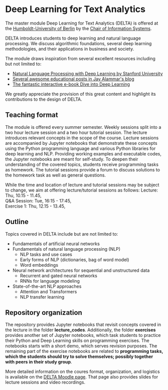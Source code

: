 # Deep Learning for Text Analytics

The master module Deep Learning for Text Analytics (DELTA) is offered at the [Humboldt-University of Berlin](htpps://www.hu-berlin.de) 
by the [Chair of Information Systems](https://www.wiwi.hu-berlin.de/de/professuren/bwl/wi). 

DELTA introduces students to deep learning and natural language processing. We discuss algorithmic foundations, several deep learning methodologies, and their applications in business and society. 

The module draws inspiration from several excellent resources including but not limited to:
- [Natural Language Processing with Deep Learning by Stanford University](https://web.stanford.edu/class/cs224n/)
- [Several awesome educational posts in Jay Alammar's blog](http://jalammar.github.io/)
- [The fantastic interactive e-book Dive into Deep Learning](http://d2l.ai/index.html) 

We greatly appreciate the provision of this great content and highlight its contributions to the design of DELTA.
 
## Teaching format
The module is offered every summer semester. Weekly sessions split into a two hour lecture session and a two hour tutorial session. The lecture introduces relevant concepts in the scope of the course. Lecture sessions are accompanied by Jupyter notebooks that demonstrate these concepts using the Python programming language and various Python libraries for deep learning and NLP. Providing working examples and executable codes, the Jupyter notebooks are meant for self-study. To deepen their understanding of the covered topics, students receive programming tasks as homework. The tutorial sessions provide a forum to discuss solutions to the homework task as well as general questions. 

While the time and location of lecture and tutorial sessions may be subject to change, we aim at offering lecture/tutorial sessions as follows:
Lecture: Thu, 10.15 - 11.45,<br>
Q&A Session: Tue, 16:15 - 17:45,<br>
Exercise 1: Thu, 12.15 - 13.45,<br>


## Outline
Topics covered in DELTA include but are not limited to:

- Fundamentals of artificial neural networks
- Fundamentals of natural language processing (NLP)
    - NLP tasks and use cases
    - Early forms of NLP (dictionaries, bag of word model)
    - Word embeddings
- Neural network architectures for sequential and unstructured data
    - Recurrent and gated neural networks
    - RNNs for language modeling
- State-of-the-art NLP approaches
    - Attention and Transformers
    - NLP transfer learning

## Repository organization
The repository provides Jupyter notebooks that revisit concepts covered in the lecture in the folder **lecture_codes**. Additionally, the folder **exercises** provides another set of Jupyter notebooks, which task students to practice their Python and Deep Learning skills on programming exercises. The notebooks starts with a short demo, which serves revision purposes. The remaining part of the exercise notebooks are related to **programming tasks, which the students should try to solve themselves; possibly together with peers in their study group**. 

More detailed information on the coures format, organization, and logistics is available on the [DELTA Moodle page](https://moodle.hu-berlin.de/course/view.php?id=134441). That page also provides slides for lecture sessions and video recordings. 
